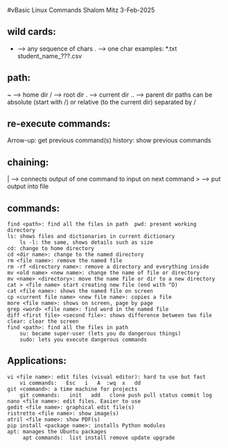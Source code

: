#vBasic Linux Commands      Shalom Mitz   3-Feb-2025

## wild cards:  

   * --> any sequence of chars   . --> one char
   examples:   *.txt    student_name_???.csv

## path: 

   ~ --> home dir   / --> root dir   . --> current dir   .. --> parent dir
   paths can be absolute (start with /) or relative (to the current dir)
   separated by  /

## re-execute commands: 

   Arrow-up: get previous command(s)  history: show previous commands

## chaining:  

   | --> connects output of one command to input on next command    > --> put output into file

## commands:

	find <path>: find all the files in path  pwd: present working directory
	ls: shows files and dictionaries in current dictionary
		ls -l: the same, shows details such as size
	cd: change to home directory
	cd <dir name>: change to the named directory
	rm <file name>: remove the named file
	rm -rf <directory name>: remove a directory and everything inside
	mv <old name> <new name>: change the name of file or directory
	mv <name> <directory>: move the name file or dir to a new directory
	cat > <file name> start creating new file (end with ^D)
	cat <file name>: shows the named file on screen
	cp <current file name> <new file name>: copies a file
	more <file name>: shows on screen, page by page
	grep <word> <file name>: find word in the named file
	diff <first file> <second file>: shows difference between two file
	clear: clear the screen
	find <path>: find all the files in path
        su: became super-user (lets you do dangerous things)
        sudo: lets you execute dangerous commands
        
## Applications:

    vi <file name>: edit files (visual editor): hard to use but fast
        vi commands:   Esc   i   A  :wq  x   dd
    git <command>: a time machine for projects
        git commands:   init   add   clone push pull status commit log
    nano <file name>: edit files. Easier to use
    gedit <file name>: graphical edit file(s)
    ristretto <file name>: show image(s)
    atril <file name>: show PDF(s)
    pip install <package name>: installs Python modules
    apt: manages the Ubuntu packages
         apt commands:  list install remove update upgrade
    
    
